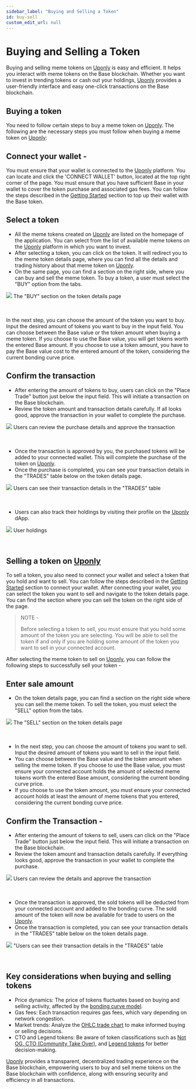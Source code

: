 ```yaml
---
sidebar_label: "Buying and Selling a Token"
id: buy-sell
custom_edit_url: null
---
```


# Buying and Selling a Token

Buying and selling meme tokens on [Uponly](https://launchpad-git-base-launchpad-lync-world.vercel.app/) is easy and efficient. It helps you interact with meme tokens on the Base blockchain. Whether you want to invest in trending tokens or cash out your holdings, [Uponly](https://launchpad-git-base-launchpad-lync-world.vercel.app/) provides a user-friendly interface and easy one-click transactions on the Base blockchain.

## Buying a token

You need to follow certain steps to buy a meme token on [Uponly](https://launchpad-git-base-launchpad-lync-world.vercel.app/). The following are the necessary steps you must follow when buying a meme token on [Uponly](https://launchpad-git-base-launchpad-lync-world.vercel.app/):

## Connect your wallet -

You must ensure that your wallet is connected to the [Uponly](https://launchpad-git-base-launchpad-lync-world.vercel.app/) platform. You can locate and click the 'CONNECT WALLET' button, located at the top right corner of the page.
You must ensure that you have sufficient Base in your wallet to cover the token purchase and associated gas fees. You can follow the steps described in the [Getting Started](/getting-started.md) section to top up their wallet with the Base token.

## Select a token

- All the meme tokens created on [Uponly](https://launchpad-git-base-launchpad-lync-world.vercel.app/) are listed on the homepage of the application. You can select from the list of available meme tokens on the [Uponly](https://launchpad-git-base-launchpad-lync-world.vercel.app/) platform in which you want to invest.
- After selecting a token, you can click on the token. It will redirect you to the meme token details page, where you can find all the details and trading history about that meme token on [Uponly](https://launchpad-git-base-launchpad-lync-world.vercel.app/).
- On the same page, you can find a section on the right side, where you can buy and sell the meme token. To buy a token, a user must select the "BUY" option from the tabs.

<div className="flex flex-col items-center">
    <img src="/img/base/buy-1.png"/>
    <span className="font-bold text-[rgb(192,192,192)]">The "BUY" section on the token details page</span>
</div>
<br></br>

In the next step, you can choose the amount of the token you want to buy. Input the desired amount of tokens you want to buy in the input field.
You can choose between the Base value or the token amount when buying a meme token. If you choose to use the Base value, you will get tokens worth the entered Base amount. If you choose to use a token amount, you have to pay the Base value cost to the entered amount of the token, considering the current bonding curve price.

## Confirm the transaction

- After entering the amount of tokens to buy, users can click on the "Place Trade" button just below the input field. This will initiate a transaction on the Base blockchain.
- Review the token amount and transaction details carefully. If all looks good, approve the transaction in your wallet to complete the purchase.

<div className="flex flex-col items-center">
    <img src="/img/base/buy-approve.png"/>
    <span className="font-bold text-[rgb(192,192,192)]">Users can review the purchase details and approve the transaction</span>
</div>
<br></br>

- Once the transaction is approved by you, the purchased tokens will be added to your connected wallet. This will complete the purchase of the token on [Uponly](https://launchpad-git-base-launchpad-lync-world.vercel.app/).
- Once the purchase is completed, you can see your transaction details in the "TRADES" table below on the token details page.

<div className="flex flex-col items-center">
    <img src="/img/base/buy-trade.png"/>
    <span className="font-bold text-[rgb(192,192,192)]">Users can see their transaction details in the "TRADES" table</span>
</div>
<br></br>

- Users can also track their holdings by visiting their profile on the [Uponly](https://launchpad-git-base-launchpad-lync-world.vercel.app/) dApp.

<div className="flex flex-col items-center">
    <img src="/img/base/buy-holding.png"/>
    <span className="font-bold text-[rgb(192,192,192)]">User holdings</span>
</div>
<br></br>

## Selling a token on [Uponly](https://launchpad-git-base-launchpad-lync-world.vercel.app/)

To sell a token, you also need to connect your wallet and select a token that you hold and want to sell. You can follow the steps described in the [Getting Started](/getting-started.md) section to connect your wallet. After connecting your wallet, you can select the token you want to sell and navigate to the token details page. You can find the section where you can sell the token on the right side of the page.

> NOTE -
>
> Before selecting a token to sell, you must ensure that you hold some amount of the token you are selecting. You will be able to sell the token if and only if you are holding some amount of the token you want to sell in your connected account.

After selecting the meme token to sell on [Uponly](https://launchpad-git-base-launchpad-lync-world.vercel.app/), you can follow the following steps to successfully sell your token -

## Enter sale amount

- On the token details page, you can find a section on the right side where you can sell the meme token. To sell the token, you must select the "SELL" option from the tabs.

<div className="flex flex-col items-center">
    <img src="/img/base/sell.png"/>
    <span className="font-bold text-[rgb(192,192,192)]">The "SELL" section on the token details page</span>
</div>
<br></br>

- In the next step, you can choose the amount of tokens you want to sell. Input the desired amount of tokens you want to sell in the input field.
- You can choose between the Base value and the token amount when selling the meme token. If you choose to use the Base value, you must ensure your connected account holds the amount of selected meme tokens worth the entered Base amount, considering the current bonding curve price.
- If you choose to use the token amount, you must ensure your connected account holds at least the amount of meme tokens that you entered, considering the current bonding curve price.

## Confirm the Transaction -

- After entering the amount of tokens to sell, users can click on the "Place Trade" button just below the input field. This will initiate a transaction on the Base blockchain.
- Review the token amount and transaction details carefully. If everything looks good, approve the transaction in your wallet to complete the purchase.

<div className="flex flex-col items-center">
    <img src="/img/base/sell-tx.png"/>
    <span className="font-bold text-[rgb(192,192,192)]">Users can review the details and approve the transaction</span>
</div>
<br></br>

- Once the transaction is approved, the sold tokens will be deducted from your connected account and added to the bonding curve. The sold amount of the token will now be available for trade to users on the [Uponly](https://launchpad-git-base-launchpad-lync-world.vercel.app/).
- Once the transaction is completed, you can see your transaction details in the "TRADES" table below on the token details page.

<div className="flex flex-col items-center">
    <img src="/img/base/sell-trade.png"/>
    <span className="font-bold text-[rgb(192,192,192)]">"Users can see their transaction details in the "TRADES" table</span>
</div>
<br></br>

## Key considerations when buying and selling tokens

- Price dynamics: The price of tokens fluctuates based on buying and selling activity, affected by the [bonding curve model](/bonding-curve.md).
- Gas fees: Each transaction requires gas fees, which vary depending on network congestion.
- Market trends: Analyze the [OHLC trade chart](/understanding-the-trade-chart.md) to make informed buying or selling decisions.
- CTO and Legend tokens: Be aware of token classifications such as [Not OG, CTO (Community Take Over)](/not-og-and-cto-token.md), and [Legend tokens](/legend-token.md) for better decision-making.

[Uponly](https://launchpad-git-base-launchpad-lync-world.vercel.app/) provides a transparent, decentralized trading experience on the Base blockchain, empowering users to buy and sell meme tokens on the Base blockchain with confidence, along with ensuring security and efficiency in all transactions.

